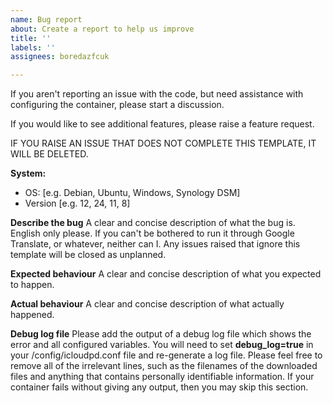 ```yaml
---
name: Bug report
about: Create a report to help us improve
title: ''
labels: ''
assignees: boredazfcuk

---
```


If you aren't reporting an issue with the code, but need assistance with configuring the container, please start a discussion.

If you would like to see additional features, please raise a feature request.

IF YOU RAISE AN ISSUE THAT DOES NOT COMPLETE THIS TEMPLATE, IT WILL BE DELETED.

**System:**
 - OS: [e.g. Debian, Ubuntu, Windows, Synology DSM]
 - Version [e.g. 12, 24, 11, 8]

**Describe the bug**
A clear and concise description of what the bug is. English only please. If you can't be bothered to run it through Google Translate, or whatever, neither can I. Any issues raised that ignore this template will be closed as unplanned.

**Expected behaviour**
A clear and concise description of what you expected to happen.

**Actual behaviour**
A clear and concise description of what actually happened.

**Debug log file**
Please add the output of a debug log file which shows the error and all configured variables. You will need to set **debug_log=true** in your /config/icloudpd.conf file and re-generate a log file. Please feel free to remove all of the irrelevant lines, such as the filenames of the downloaded files and anything that contains personally identifiable information. If your container fails without giving any output, then you may skip this section.